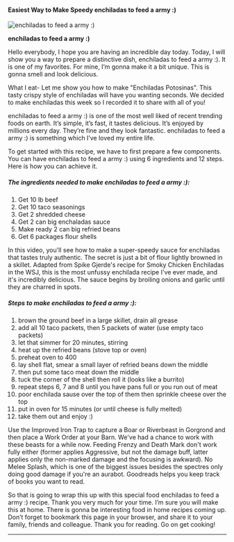             

#### Easiest Way to Make Speedy enchiladas to feed a army :)

![enchiladas to feed a army :)](https://img-global.cpcdn.com/recipes/5342697455878144/751x532cq70/enchiladas-to-feed-a-army-recipe-main-photo.jpg)

**enchiladas to feed a army :)**

Hello everybody, I hope you are having an incredible day today. Today, I will show you a way to prepare a distinctive dish, enchiladas to feed a army :). It is one of my favorites. For mine, I’m gonna make it a bit unique. This is gonna smell and look delicious.

What I eat- Let me show you how to make "Enchiladas Potosinas". This tasty crispy style of enchiladas will have you wanting seconds. We decided to make enchiladas this week so I recorded it to share with all of you!

enchiladas to feed a army :) is one of the most well liked of recent trending foods on earth. It’s simple, it’s fast, it tastes delicious. It’s enjoyed by millions every day. They’re fine and they look fantastic. enchiladas to feed a army :) is something which I’ve loved my entire life.

To get started with this recipe, we have to first prepare a few components. You can have enchiladas to feed a army :) using 6 ingredients and 12 steps. Here is how you can achieve it.

##### The ingredients needed to make enchiladas to feed a army :):

1.  Get 10 lb beef
2.  Get 10 taco seasonings
3.  Get 2 shredded cheese
4.  Get 2 can big enchaladas sauce
5.  Make ready 2 can big refried beans
6.  Get 6 packages flour shells

In this video, you'll see how to make a super-speedy sauce for enchiladas that tastes truly authentic. The secret is just a bit of flour lightly browned in a skillet. Adapted from Spike Gjerde's recipe for Smoky Chicken Enchiladas in the WSJ, this is the most unfussy enchilada recipe I've ever made, and it's incredibly delicious. The sauce begins by broiling onions and garlic until they are charred in spots.

##### Steps to make enchiladas to feed a army :):

1.  brown the ground beef in a large skillet, drain all grease
2.  add all 10 taco packets, then 5 packets of water (use empty taco packets)
3.  let that simmer for 20 minutes, stirring
4.  heat up the refried beans (stove top or oven)
5.  preheat oven to 400
6.  lay shell flat, smear a small layer of refried beans down the middle
7.  then put some taco meat down the middle
8.  tuck the corner of the shell then roll it (looks like a burrito)
9.  repeat steps 6, 7 and 8 until you have pans full or you run out of meat
10.  poor enchilada sause over the top of them then sprinkle cheese over the top
11.  put in oven for 15 minutes (or until cheese is fully melted)
12.  take them out and enjoy :)

Use the Improved Iron Trap to capture a Boar or Riverbeast in Gorgrond and then place a Work Order at your Barn. We've had a chance to work with these beasts for a while now. Feeding Frenzy and Death Mark don't work fully either (former applies Aggressive, but not the damage buff, latter applies only the non-marked damage and the focusing is awkward). No Melee Splash, which is one of the biggest issues besides the spectres only doing good damage if you're an aurabot. Goodreads helps you keep track of books you want to read.

So that is going to wrap this up with this special food enchiladas to feed a army :) recipe. Thank you very much for your time. I’m sure you will make this at home. There is gonna be interesting food in home recipes coming up. Don’t forget to bookmark this page in your browser, and share it to your family, friends and colleague. Thank you for reading. Go on get cooking!

* * *